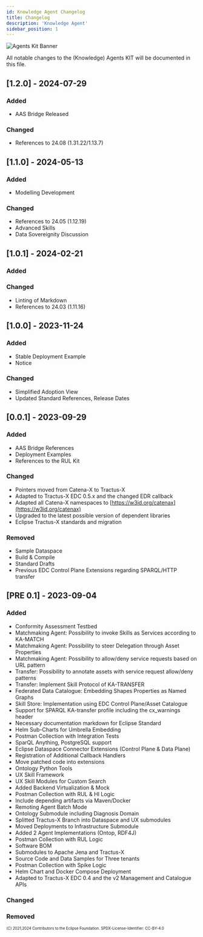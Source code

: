 ```yaml
---
id: Knowledge Agent Changelog
title: Changelog
description: 'Knowledge Agent'
sidebar_position: 1
---
```

<!--
 * Copyright (c) 2021,2024 T-Systems International GmbH
 * Copyright (c) 2021,2023 Bayerische Motoren Werke Aktiengesellschaft (BMW AG) 
 * Copyright (c) 2021,2023 Mercedes-Benz AG
 * Copyright (c) 2021,2023 ZF Friedrichshafen AG
 * Copyright (c) 2021,2023 SAP SE
 * Copyright (c) 2021,2024 Contributors to the Eclipse Foundation
 *
 * See the NOTICE file(s) distributed with this work for additional
 * information regarding copyright ownership.
 *
 * This documentation and the accompanying materials are made available under the
 * terms of the Creative Commons Attribution 4.0 International License,  which is available at
 * https://creativecommons.org/licenses/by/4.0/legalcode.
 *
 * Unless required by applicable law or agreed to in writing, software
 * distributed under the License is distributed on an "AS IS" BASIS, WITHOUT
 * WARRANTIES OR CONDITIONS OF ANY KIND, either express or implied. See the
 * License for the specific language governing permissions and limitations
 * under the License.
 *
 * SPDX-License-Identifier: CC-BY-4.0
-->

![Agents Kit Banner](/img/knowledge-agents/AgentsKit-Icon.png)

All notable changes to the (Knowledge) Agents KIT will be documented in this file.

## [1.2.0] - 2024-07-29

### Added

- AAS Bridge Released

### Changed

- References to 24.08 (1.31.22/1.13.7)

## [1.1.0] - 2024-05-13

### Added

- Modelling Development

### Changed

- References to 24.05 (1.12.19)
- Advanced Skills
- Data Sovereignity Discussion

## [1.0.1] - 2024-02-21

### Added

### Changed

- Linting of Markdown
- References to 24.03 (1.11.16)

## [1.0.0] - 2023-11-24

### Added

- Stable Deployment Example
- Notice

### Changed

- Simplified Adoption View
- Updated Standard References, Release Dates

## [0.0.1] - 2023-09-29

### Added

- AAS Bridge References
- Deployment Examples
- References to the RUL Kit

### Changed

- Pointers moved from Catena-X to Tractus-X
- Adapted to Tractus-X EDC 0.5.x and the changed EDR callback
- Adapted all Catena-X namespaces to [https://w3id.org/catenax](https://w3id.org/catenax)
- Upgraded to the latest possible version of dependent libraries
- Eclipse Tractus-X standards and migration

### Removed

- Sample Dataspace
- Build & Compile
- Standard Drafts
- Previous EDC Control Plane Extensions regarding SPARQL/HTTP transfer

## [PRE 0.1] - 2023-09-04

### Added

- Conformity Assessment Testbed
- Matchmaking Agent: Possibility to invoke Skills as Services according to KA-MATCH
- Matchmaking Agent: Possibility to steer Delegation through Asset Properties
- Matchmaking Agent: Possibility to allow/deny service requests based on URL pattern
- Transfer: Possibility to annotate assets with service request allow/deny patterns
- Transfer: Implement Skill Protocol of KA-TRANSFER
- Federated Data Catalogue: Embedding Shapes Properties as Named Graphs
- Skill Store: Implementation using EDC Control Plane/Asset Catalogue
- Support for SPARQL KA-transfer profile including the cx_warnings header
- Necessary documentation markdown for Eclipse Standard
- Helm Sub-Charts for Umbrella Embedding
- Postman Collection with Integration Tests
- SparQL Anything, PostgreSQL support
- Eclipse Dataspace Connector Extensions (Control Plane & Data Plane)
- Registration of Additional Callback Handlers
- Move patched code into extensions
- Ontology Python Tools
- UX Skill Framework
- UX Skill Modules for Custom Search
- Added Backend Virtualization & Mock
- Postman Collection with RUL & HI Logic
- Include depending artifacts via Maven/Docker
- Remoting Agent Batch Mode
- Ontology Submodule including Diagnosis Domain
- Splitted Tractus-X Branch into Dataspace and UX submodules
- Moved Deployments to Infrastructure Submodule
- Added 2 Agent Implementations (Ontop, RDF4J)
- Postman Collection with RUL Logic
- Software BOM
- Submodules to Apache Jena and Tractus-X
- Source Code and Data Samples for Three tenants
- Postman Collection with Spike Logic
- Helm Chart and Docker Compose Deployment
- Adapted to Tractus-X EDC 0.4 and the v2 Management and Catalogue APIs

### Changed

### Removed

<sub><sup>(C) 2021,2024 Contributors to the Eclipse Foundation. SPDX-License-Identifier: CC-BY-4.0</sup></sub>

